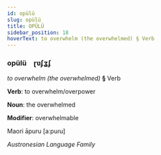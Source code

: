 ```yaml
---
id: opülü
slug: opülü
title: OPÜLÜ
sidebar_position: 18
hoverText: to overwhelm (the overwhelmed) § Verb
---
```


### opülü&emsp;<span kind="abugida">ɽʋʄʓʄ</span>

*to overwhelm (the overwhelmed)* **§** Verb

**Verb**: to overwhelm/overpower

**Noun**: the overwhelmed

**Modifier**: overwhelmable

Maori āpuru [aːpuɾu]

*Austronesian Language Family*